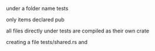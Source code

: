 under a folder name tests

only items declared pub

all files directly under tests are compiled as their own crate 

creating a file tests/shared.rs and 